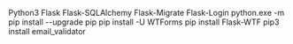 Python3
Flask
Flask-SQLAlchemy
Flask-Migrate
Flask-Login
python.exe -m pip install --upgrade pip
pip install -U WTForms
pip install Flask-WTF
pip3 install email_validator